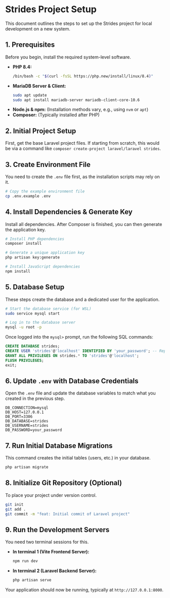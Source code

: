 # Strides Project Setup

This document outlines the steps to set up the Strides project for local development on a new system.

## 1. Prerequisites

Before you begin, install the required system-level software.

*   **PHP 8.4:**
    ```bash
    /bin/bash -c "$(curl -fsSL https://php.new/install/linux/8.4)"
    ```
*   **MariaDB Server & Client:**
    ```bash
    sudo apt update
    sudo apt install mariadb-server mariadb-client-core-10.6
    ```
*   **Node.js & npm:** (Installation methods vary, e.g., using `nvm` or `apt`)
*   **Composer:** (Typically installed after PHP)


## 2. Initial Project Setup

First, get the base Laravel project files. If starting from scratch, this would be via a command like `composer create-project laravel/laravel strides`.

## 3. Create Environment File

You need to create the `.env` file first, as the installation scripts may rely on it.

```bash
# Copy the example environment file
cp .env.example .env
```

## 4. Install Dependencies & Generate Key

Install all dependencies. After Composer is finished, you can then generate the application key.

```bash
# Install PHP dependencies
composer install

# Generate a unique application key
php artisan key:generate

# Install JavaScript dependencies
npm install
```

## 5. Database Setup

These steps create the database and a dedicated user for the application.

```bash
# Start the database service (for WSL)
sudo service mysql start

# Log in to the database server
mysql -u root -p
```

Once logged into the `mysql>` prompt, run the following SQL commands:

```sql
CREATE DATABASE strides;
CREATE USER 'strides'@'localhost' IDENTIFIED BY 'your_password'; -- Replace with a secure password
GRANT ALL PRIVILEGES ON strides.* TO 'strides'@'localhost';
FLUSH PRIVILEGES;
exit;
```

## 6. Update `.env` with Database Credentials

Open the `.env` file and update the database variables to match what you created in the previous step.

```dotenv
DB_CONNECTION=mysql
DB_HOST=127.0.0.1
DB_PORT=3306
DB_DATABASE=strides
DB_USERNAME=strides
DB_PASSWORD=your_password
```

## 7. Run Initial Database Migrations

This command creates the initial tables (users, etc.) in your database.

```bash
php artisan migrate
```

## 8. Initialize Git Repository (Optional)

To place your project under version control.

```bash
git init
git add .
git commit -m "feat: Initial commit of Laravel project"
```

## 9. Run the Development Servers

You need two terminal sessions for this.

*   **In terminal 1 (Vite Frontend Server):**
    ```bash
    npm run dev
    ```
*   **In terminal 2 (Laravel Backend Server):**
    ```bash
    php artisan serve
    ```

Your application should now be running, typically at `http://127.0.0.1:8000`.